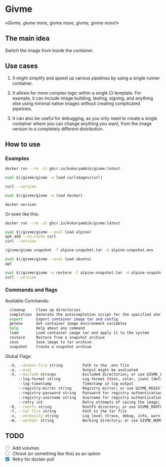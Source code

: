 # Givme

_«Givme, givme more, givme more, givme, givme more!»_

## The main idea

Switch the image from inside the container.

## Use cases

1. It might simplify and speed up various pipelines by using a single runner container.

2. It allows for more complex logic within a single CI template. For example, it can include image building, testing, signing, and anything else using minimal native images without creating complicated pipelines.

3. It can also be useful for debugging, as you only need to create a single container where you can change anything you want, from the image version to a completely different distribution.

## How to use

### Examples

```sh
docker run --rm -it ghcr.io/kukaryambik/givme:latest

eval $(/givme/givme -e load curlimages/curl)

curl --version

eval $(/givme/givme -e load docker)

docker version

```

Or even like this:

```sh
docker run --rm -it ghcr.io/kukaryambik/givme:latest

eval $(/givme/givme --eval load alpine)
apk add --no-cache curl
curl --version

/givme/givme snapshot -f alpine-snapshot.tar -d alpine-snapshot.env

eval $(/givme/givme --eval load ubuntu)
apt

eval $(/givme/givme -e restore -f alpine-snapshot.tar -d alpine-snapshot.env)
curl --version

```

### Commands and flags

Available Commands:

```sh
  cleanup     Clean up directories
  completion  Generate the autocompletion script for the specified shell
  export      Export container image tar and config
  getenv      Get container image environment variables
  help        Help about any command
  load        Load container image tar and apply it to the system
  restore     Restore from a snapshot archive
  save        Save image to tar archive
  snapshot    Create a snapshot archive
```

Global Flags:

```sh
  -d, --dotenv-file string         Path to the .env file
  -e, --eval                       Output might be evaluated
  -X, --exclude strings            Excluded directories; or use GIVME_EXCLUDE
      --log-format string          Log format (text, color, json) (default "color")
      --log-timestamp              Timestamp in log output
      --registry-mirror string     Registry mirror; or use GIVME_REGISTRY_MIRROR
      --registry-password string   Password for registry authentication; or use GIVME_REGISTRY_PASSWORD
      --registry-username string   Username for registry authentication; or use GIVME_REGISTRY_USERNAME
      --retry int                  Retry attempts of saving the image; or use GIVME_RETRY
  -R, --rootfs string              RootFS directory; or use GIVME_ROOTFS (default "/")
  -f, --tar-file string            Path to the tar file
  -v, --verbosity string           Log level (trace, debug, info, warn, error, fatal, panic) (default "info")
  -W, --workdir string             Working directory; or use GIVME_WORKDIR (default "/givme")
```

## TODO

- [ ] Add volumes
- [ ] Chroot (or something like this) as an option
- [x] Retry for docker pull
